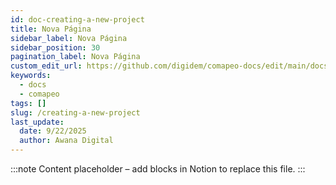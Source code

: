```yaml
---
id: doc-creating-a-new-project
title: Nova Página
sidebar_label: Nova Página
sidebar_position: 30
pagination_label: Nova Página
custom_edit_url: https://github.com/digidem/comapeo-docs/edit/main/docs/managing-projects/creating-a-new-project.md
keywords:
  - docs
  - comapeo
tags: []
slug: /creating-a-new-project
last_update:
  date: 9/22/2025
  author: Awana Digital
---
```


<!-- Placeholder content generated automatically because the Notion page is missing a Website Block. -->

:::note
Content placeholder – add blocks in Notion to replace this file.
:::
